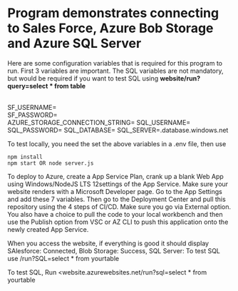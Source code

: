 # Program demonstrates connecting to Sales Force, Azure Bob Storage and Azure SQL Server


Here are some configuration variables that is required for this program to run. First 3 variables are important. The SQL variables are not mandatory, but would be required if you want to test SQL using **website/run?query=select * from table**
    
<BR>
SF_USERNAME=<Sales Force User ID><BR>
SF_PASSWORD=<Sales Force password><BR>
AZURE_STORAGE_CONNECTION_STRING=<KEY FROM YOUR BLOB STORAGE>
SQL_USERNAME=<your username>
SQL_PASSWORD=<your password>
SQL_DATABASE=<your db>
SQL_SERVER=<your server name>.database.windows.net
    

To test locally, you need the set the above variables in a .env file, then use
    
    npm install
    npm start OR node server.js

To deploy to Azure, create a App Service Plan, crank up a blank Web App using Windows/NodeJS LTS 12settings of the App Service.
Make sure your website renders with a Microsoft Developer page.
Go to the App Settings and add these 7 variables. Then go to the Deployment Center and pull this repository using the 4 steps of CI/CD. Make sure you go via External option. You also have a choice to pull the code to your local workbench and then use the Publish option from VSC or AZ CLI to push this application onto the newly created App Service.

When you access the website, if everything is good it should display
SAlesforce: Connected, Blob Storage: Success, SQL Server: To test SQL use /run?SQL=select * from yourtable

To test SQL, Run <website.azurewebsites.net/run?sql=select * from yourtable


